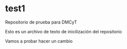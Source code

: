 # test1
Repositorio de prueba para DMCyT

Esto es un archivo de texto de inicilización del repositorio

Vamos a probar hacer un cambio
